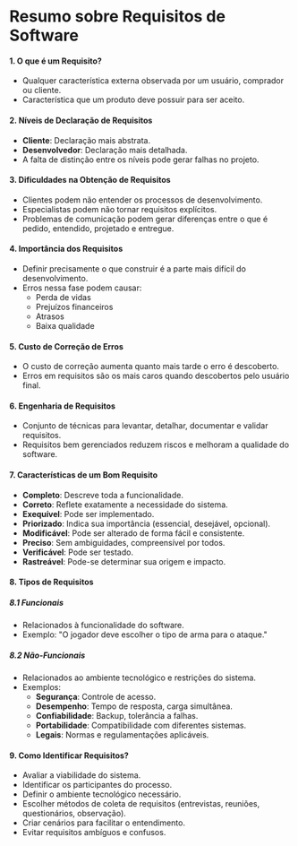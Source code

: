 # Resumo sobre Requisitos de Software

#### **1. O que é um Requisito?**  
- Qualquer característica externa observada por um usuário, comprador ou cliente.  
- Característica que um produto deve possuir para ser aceito.  

#### **2. Níveis de Declaração de Requisitos**  
- **Cliente**: Declaração mais abstrata.  
- **Desenvolvedor**: Declaração mais detalhada.  
- A falta de distinção entre os níveis pode gerar falhas no projeto.  

#### **3. Dificuldades na Obtenção de Requisitos**  
- Clientes podem não entender os processos de desenvolvimento.  
- Especialistas podem não tornar requisitos explícitos.  
- Problemas de comunicação podem gerar diferenças entre o que é pedido, entendido, projetado e entregue.  

#### **4. Importância dos Requisitos**  
- Definir precisamente o que construir é a parte mais difícil do desenvolvimento.  
- Erros nessa fase podem causar:  
  - Perda de vidas  
  - Prejuízos financeiros  
  - Atrasos  
  - Baixa qualidade  

#### **5. Custo de Correção de Erros**  
- O custo de correção aumenta quanto mais tarde o erro é descoberto.  
- Erros em requisitos são os mais caros quando descobertos pelo usuário final.  

#### **6. Engenharia de Requisitos**  
- Conjunto de técnicas para levantar, detalhar, documentar e validar requisitos.  
- Requisitos bem gerenciados reduzem riscos e melhoram a qualidade do software.  

#### **7. Características de um Bom Requisito**  
- **Completo**: Descreve toda a funcionalidade.  
- **Correto**: Reflete exatamente a necessidade do sistema.  
- **Exequível**: Pode ser implementado.  
- **Priorizado**: Indica sua importância (essencial, desejável, opcional).  
- **Modificável**: Pode ser alterado de forma fácil e consistente.  
- **Preciso**: Sem ambiguidades, compreensível por todos.  
- **Verificável**: Pode ser testado.  
- **Rastreável**: Pode-se determinar sua origem e impacto.  

#### **8. Tipos de Requisitos**  
##### **8.1 Funcionais**  
- Relacionados à funcionalidade do software.  
- Exemplo: "O jogador deve escolher o tipo de arma para o ataque."  

##### **8.2 Não-Funcionais**  
- Relacionados ao ambiente tecnológico e restrições do sistema.  
- Exemplos:  
  - **Segurança**: Controle de acesso.  
  - **Desempenho**: Tempo de resposta, carga simultânea.  
  - **Confiabilidade**: Backup, tolerância a falhas.  
  - **Portabilidade**: Compatibilidade com diferentes sistemas.  
  - **Legais**: Normas e regulamentações aplicáveis.  

#### **9. Como Identificar Requisitos?**  
- Avaliar a viabilidade do sistema.  
- Identificar os participantes do processo.  
- Definir o ambiente tecnológico necessário.  
- Escolher métodos de coleta de requisitos (entrevistas, reuniões, questionários, observação).  
- Criar cenários para facilitar o entendimento.  
- Evitar requisitos ambíguos e confusos.  
